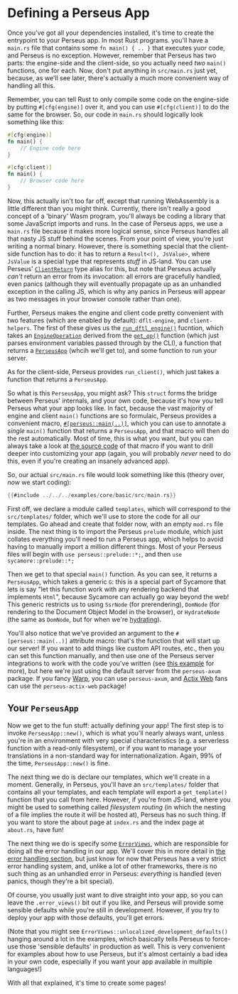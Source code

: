 # Defining a Perseus App

Once you've got all your dependencies installed, it's time to create the entrypoint to your Perseus app. In most Rust programs. you'll have a `main.rs` file that contains some `fn main() { .. }` that executes yuor code, and Perseus is no exception. However, remember that Perseus has two parts: the engine-side and the client-side, so you actually need *two* `main()` functions, one for each. Now, don't put anything in `src/main.rs` just yet, because, as we'll see later, there's actually a much more convenient way of handling all this.

Remember, you can tell Rust to only compile some code on the engine-side by putting `#[cfg(engine)]` over it, and you can use `#[cfg(client)]` to do the same for the browser. So, our code in `main.rs` should logically look something like this:

```rust
#[cfg(engine)]
fn main() {
    // Engine code here
}

#[cfg(client)]
fn main() {
    // Browser code here
}
```

Now, this actually isn't too far off, except that running WebAssembly is a little different than you might think. Currently, there isn't really a good concept of a 'binary' Wasm program, you'll always be coding a library that some JavaScript imports and runs. In the case of Perseus apps, we use a `main.rs` file because it makes more logical sense, since Perseus handles all that nasty JS stuff behind the scenes. From your point of view, you're just writing a normal binary. However, there is something special that the client-side function has to do: it has to return a `Result<(), JsValue>`, where `JsValue` is a special type that represents *stuff* in JS-land. You can use Perseus' [`ClientReturn`](=type.ClientReturn@perseus) type alias for this, but note that Perseus actually *can't* return an error from its invocation: all errors are gracefully handled, even panics (although they will eventually propagate up as an unhandled exception in the calling JS, which is why any panics in Perseus will appear as two messages in your browser console rather than one).

Further, Perseus makes the engine and client code pretty convenient with two features (which are enabled by default): `dflt-engine`, and `client-helpers`. The first of these gives us the [`run_dftl_engine()`](=engine/fn.run_dflt_engine@perseus) fucntion, which takes an [`EngineOperation`](=engine/enum.EngineOperation@perseus) derived from the [`get_op()`](=engine/fn.get_op@perseus) function (which just parses environment variables passed through by the CLI), a function that returns a [`PerseusApp`](=prelude/struct.PerseusAppBase) (whcih we'll get to), and some function to run your server.

As for the client-side, Perseus provides `run_client()`, which just takes a function that returns a `PerseusApp`.

So what is this `PerseusApp`, you might ask? This `struct` forms the bridge between Perseus' internals, and your own code, because it's how you tell Perseus what your app looks like. In fact, because the vast majority of engine and client `main()` functions are so formulaic, Perseus provides a convenient macro, [`#[perseus::main(..)]`](=attr.main@perseus), which you can use to annotate a *single* `main()` function that returns a `PerseusApp`, and that macro will then do the rest automatically. Most of time, this is what you want, but you can always take a look at [the source code]() of that macro if you want to drill deeper into customizing your app (again, you will probably *never* need to do this, even if you're creating an insanely advanced app).

So, our actual `src/main.rs` file would look something like this (theory over, *now* we start coding):

```rust
{{#include ../../../examples/core/basic/src/main.rs}}
```

First off, we declare a module called `templates`, which will correspond to the `src/templates/` folder, which we'll use to store the code for all our templates. Go ahead and create that folder now, with an empty `mod.rs` file inside. The next thing is to import the Perseus `prelude` module, which just collates everything you'll need to run a Perseus app, which helps to avoid having to manually import a million different things. Most of your Perseus files will begin with `use perseus::prelude::*;`, and then `use sycamore::prelude::*;`

Then we get to that special `main()` function. As you can see, it returns a `PerseusApp`, which takes a generic `G`: this is a special part of Sycamore that lets is say "let this function work with any rendering backend that implements `Html`", because Sycamore can actually go way beyond the web! This generic restricts us to using `SsrNode` (for prerendering), `DomNode` (for rendering to the Document Object Model in the browser), or `HydrateNode` (the same as `DomNode`, but for when we're [hydrating](:fundamentals/hydration)).

You'll also notice that we've provided an argument to the `#[perseus::main(..)]` attribute macro: that's the function that will start up our server! If you want to add things like custom API routes, etc., then you can set this function manually, and then use one of the Perseus server integrations to work with the code you've written (see [this example](https://github.com/framesurge/perseus/tree/main/examples/core/custom_server) for more), but here we're just using the default server from the `perseus-axum` package. If you fancy [Warp](https://github.com/seanmonstar/warp), you can use `perseus-axum`, and [Actix Web](https://github.com/actix/actix-web) fans can use the `perseus-actix-web` package!

## Your `PerseusApp`

Now we get to the fun stuff: actually defining your app! The first step is to invoke `PerseusApp::new()`, which is what you'll nearly always want, unless you're in an environment with very special characteristics (e.g. a serverless function with a read-only filesystem), or if you want to manage your translations in a non-standard way for internationalization. Again, 99% of the time, `PerseusApp::new()` is fine.

The next thing we do is declare our templates, which we'll create in a moment. Generally, in Perseus, you'll have an `src/templates/` folder that contains all your templates, and each template will export a `get_template()` function that you call from here. However, if you're from JS-land, where you might be used to something called *filesystem routing* (in which the nesting of a file implies the route it will be hosted at), Perseus has no such thing. If you want to store the about page at `index.rs` and the index page at `about.rs`, have fun!

The next thing we do is specify some [`ErrorViews`](=error_views/struct.ErrorViews@perseus), which are responsible for doing all the error handling in our app. We'll cover this in more detail in [the error handling section](:first-app/error-handling), but just know for now that Perseus has a very strict error handling system, and, unlike a lot of other frameworks, there is no such thing as an unhandled error in Perseus: *everything* is handled (even panics, though they're a bit special).

Of course, you usually just want to dive straight into your app, so you can leave the `.error_views()` bit out if you like, and Perseus will provide some sensible defaults while you're still in development. However, if you try to deploy your app with those defaults, you'll get errors. 

(Note that you might see `ErrorViews::unlocalized_development_defaults()` hanging around a lot in the examples, which basically tells Perseus to force-use those 'sensible defaults' in production as well. This is very convenient for examples about how to use Perseus, but it's almost certainly a bad idea in your own code, especially if you want your app available in multiple languages!)

With all that explained, it's time to create some pages!
